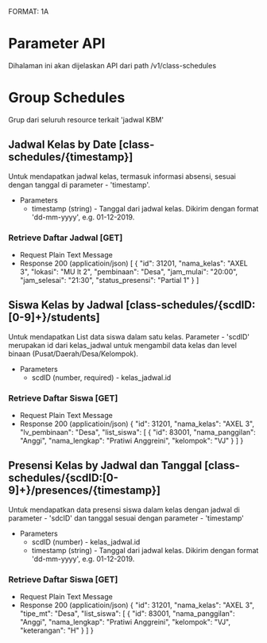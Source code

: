 FORMAT: 1A

# Parameter API
Dihalaman ini akan dijelaskan API dari path /v1/class-schedules

# Group Schedules
Grup dari seluruh resource terkait 'jadwal KBM'

## Jadwal Kelas by Date [class-schedules/{timestamp}]
Untuk mendapatkan jadwal kelas, termasuk informasi absensi, sesuai dengan tanggal di parameter - 'timestamp'.

+ Parameters
  + timestamp (string) - Tanggal dari jadwal kelas. Dikirim dengan format 'dd-mm-yyyy', e.g. 01-12-2019.

### Retrieve Daftar Jadwal [GET]
+ Request Plain Text Message
+ Response 200 (applicatioin/json)
    [
      {
        "id": 31201,
        "nama_kelas": "AXEL 3",
        "lokasi": "MU lt 2",
        "pembinaan": "Desa",
        "jam_mulai": "20:00",
        "jam_selesai": "21:30",
        "status_presensi": "Partial 1"
      }
    ]

## Siswa Kelas by Jadwal [class-schedules/{scdID:[0-9]+}/students]
Untuk mendapatkan List data siswa dalam satu kelas. Parameter - 'scdID' merupakan id dari kelas_jadwal untuk mengambil data kelas dan level binaan (Pusat/Daerah/Desa/Kelompok).

+ Parameters
  + scdID (number, required) - kelas_jadwal.id

### Retrieve Daftar Siswa [GET]
+ Request Plain Text Message
+ Response 200 (applicatioin/json)
    {
      "id": 31201,
      "nama_kelas": "AXEL 3",
      "lv_pembinaan": "Desa",
      "list_siswa": [
        {
          "id": 83001,
          "nama_panggilan": "Anggi",
          "nama_lengkap": "Pratiwi Anggreini",
          "kelompok": "VJ"
        }
      ]
    }

## Presensi Kelas by Jadwal dan Tanggal [class-schedules/{scdID:[0-9]+}/presences/{timestamp}]
Untuk mendapatkan data presensi siswa dalam kelas dengan jadwal di parameter - 'sdcID' dan tanggal sesuai dengan parameter - 'timestamp'

+ Parameters
  + scdID (number) - kelas_jadwal.id
  + timestamp (string) - Tanggal dari jadwal kelas. Dikirim dengan format 'dd-mm-yyyy', e.g. 01-12-2019.

### Retrieve Daftar Siswa [GET]
+ Request Plain Text Message
+ Response 200 (applicatioin/json)
    {
      "id": 31201,
      "nama_kelas": "AXEL 3",
      "tipe_mt": "Desa",
      "list_siswa": [
        {
          "id": 83001,
          "nama_panggilan": "Anggi",
          "nama_lengkap": "Pratiwi Anggreini",
          "kelompok": "VJ",
          "keterangan": "H"
        }
      ]
    }
